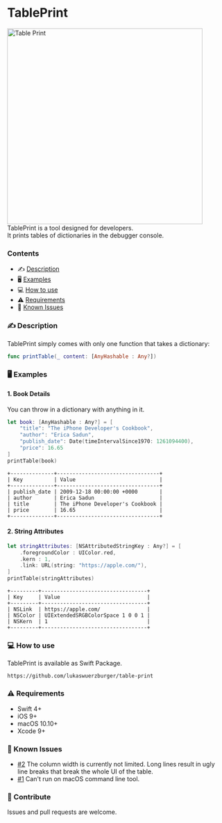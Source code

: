 <p align="center">
    <h1>TablePrint</h1>
    <img src="https://raw.githubusercontent.com/lukaswuerzburger/table-print/develop/readme-images/xcode-debugger.png" alt="Table Print" title="Table Print" width="450"/>
    TablePrint is a tool designed for developers.<br/>
    It prints tables of dictionaries in the debugger console.
</p>

### Contents

- ✍️ [Description](#️-description)
- 🖥 [Examples](#-examples)
- 💻 [How to use](#-how-to-use)
- ⚠️ [Requirements](#️-requirements)
- 🐞 [Known Issues](#-known-issues)

### ✍️ Description

TablePrint simply comes with only one function that takes a dictionary:

```swift
func printTable(_ content: [AnyHashable : Any?])
```

### 🖥 Examples

#### 1. Book Details

You can throw in a dictionary with anything in it.

```swift
let book: [AnyHashable : Any?] = [
    "title": "The iPhone Developer's Cookbook",
    "author": "Erica Sadun",
    "publish_date": Date(timeIntervalSince1970: 1261094400),
    "price": 16.65
]
printTable(book)
```

```
+--------------+---------------------------------+
| Key          | Value                           |
+--------------+---------------------------------+
| publish_date | 2009-12-18 00:00:00 +0000       |
| author       | Erica Sadun                     |
| title        | The iPhone Developer's Cookbook |
| price        | 16.65                           |
+--------------+---------------------------------+
```

#### 2. String Attributes

```swift
let stringAttributes: [NSAttributedStringKey : Any?] = [
    .foregroundColor : UIColor.red,
    .kern : 1,
    .link: URL(string: "https://apple.com/"),
]
printTable(stringAttributes)
```

```
+---------+----------------------------------+
| Key     | Value                            |
+---------+----------------------------------+
| NSLink  | https://apple.com/               |
| NSColor | UIExtendedSRGBColorSpace 1 0 0 1 |
| NSKern  | 1                                |
+---------+----------------------------------+
```

### 💻 How to use

TablePrint is available as Swift Package.
```
https://github.com/lukaswuerzburger/table-print
```

### ⚠️ Requirements

- Swift 4+
- iOS 9+
- macOS 10.10+
- Xcode 9+

### 🐞 Known Issues

- [#2](https://github.com/lukaswuerzburger/table-print/issues/2) The column width is currently not limited. Long lines result in ugly line breaks that break the whole UI of the table.
- [#1](https://github.com/lukaswuerzburger/table-print/issues/1) Can't run on macOS command line tool.

### 💪 Contribute

Issues and pull requests are welcome.
